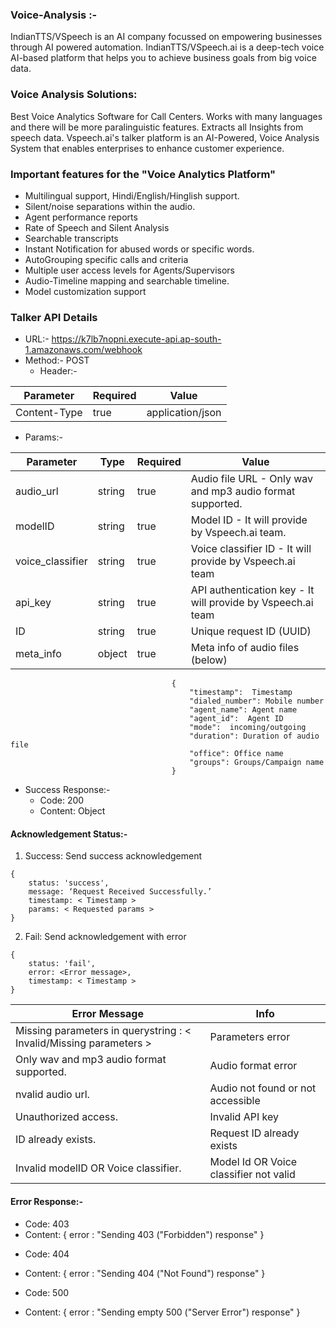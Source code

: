### Voice-Analysis :-
IndianTTS/VSpeech is an AI company focussed on empowering businesses through AI powered automation. IndianTTS/VSpeech.ai is a deep-tech voice AI-based platform that helps you to achieve business goals from big voice data.

### Voice Analysis Solutions:  
Best Voice Analytics Software for Call Centers. Works with many languages and there will be more paralinguistic features. Extracts all Insights from speech data.
Vspeech.ai's talker platform is an AI-Powered, Voice Analysis System that enables enterprises to enhance customer experience.

### Important features for the "Voice Analytics Platform"
- Multilingual support, Hindi/English/Hinglish support.
- Silent/noise separations within the audio.
- Agent performance reports
- Rate of Speech and Silent Analysis
- Searchable transcripts
- Instant Notification for abused words or specific words.
- AutoGrouping specific calls and criteria
- Multiple user access levels for Agents/Supervisors
- Audio-Timeline mapping and searchable timeline.
- Model customization support

### Talker API Details
- URL:- https://k7lb7nopni.execute-api.ap-south-1.amazonaws.com/webhook
- Method:- POST
    - Header:-

| Parameter | Required | Value |
| -------- | -------- | -------- |
| Content-Type | true | application/json |

- Params:-

| Parameter | Type | Required | Value |
| -------- | -------- | -------- | -------- |
| audio_url | string | true |   Audio file URL  - Only wav and mp3 audio format supported. |
| modelID | string | true |   Model ID - It will provide by Vspeech.ai team. |
| voice_classifier  | string | true | Voice classifier ID - It will provide by Vspeech.ai team |
| api_key | string | true |   API authentication key - It will provide by Vspeech.ai team |
| ID | string | true | Unique request ID (UUID) |
| meta_info | object | true | Meta info of audio files (below) |

```
                                    {
                                        "timestamp":  Timestamp
                                        "dialed_number": Mobile number
                                        "agent_name": Agent name
                                        "agent_id":  Agent ID
                                        "mode":  incoming/outgoing
                                        "duration": Duration of audio file
                                        "office": Office name
                                        "groups": Groups/Campaign name
                                    }
```
- Success Response:-
    - Code: 200 
    - Content: Object

#### Acknowledgement Status:-

1. Success: Send success acknowledgement
```
{
    status: 'success',
    message: ‘Request Received Successfully.’
    timestamp: < Timestamp >
    params: < Requested params >
}
```
2. Fail: Send acknowledgement with error
```
{
    status: 'fail',
    error: <Error message>,
    timestamp: < Timestamp >
}
```

| Error Message | Info |
| -------- | -------- |
| Missing parameters in querystring : < Invalid/Missing parameters > | Parameters error |
| Only wav and mp3 audio format supported.     |     Audio format error     |
| nvalid audio url.     |     Audio not found or not accessible     |
| Unauthorized access.     |     Invalid API key     |
| ID already exists.     |     Request ID already exists     |
| Invalid modelID OR Voice classifier.     |     Model Id OR Voice classifier not valid     |

#### Error Response:-
* Code: 403 
* Content: { error : "Sending 403 ("Forbidden") response" } 

- Code: 404 
- Content: { error : "Sending 404 ("Not Found") response" } 

- Code: 500 
- Content: { error : "Sending empty 500 ("Server Error") response" } 
	



